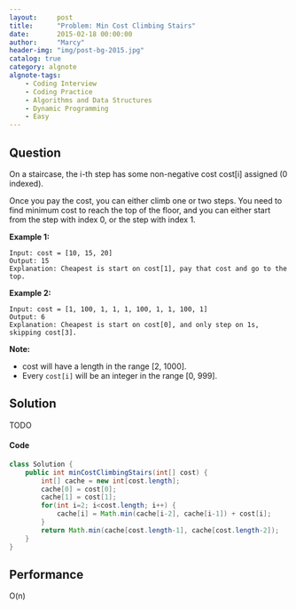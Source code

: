```yaml
---
layout:     post
title:      "Problem: Min Cost Climbing Stairs"
date:       2015-02-18 00:00:00
author:     "Marcy"
header-img: "img/post-bg-2015.jpg"
catalog: true
category: algnote
algnote-tags:
    - Coding Interview
    - Coding Practice
    - Algorithms and Data Structures
    - Dynamic Programming
    - Easy
---
```


## Question

On a staircase, the i-th step has some non-negative cost cost[i] assigned (0 indexed).

Once you pay the cost, you can either climb one or two steps. You need to find minimum cost to reach the top of the floor, and you can either start from the step with index 0, or the step with index 1.

**Example 1:**
```
Input: cost = [10, 15, 20]
Output: 15
Explanation: Cheapest is start on cost[1], pay that cost and go to the top.
```

**Example 2:**
```
Input: cost = [1, 100, 1, 1, 1, 100, 1, 1, 100, 1]
Output: 6
Explanation: Cheapest is start on cost[0], and only step on 1s, skipping cost[3].
```

**Note:**
- cost will have a length in the range [2, 1000].
- Every `cost[i]` will be an integer in the range [0, 999].

## Solution
TODO

#### Code
```java
class Solution {
    public int minCostClimbingStairs(int[] cost) {
        int[] cache = new int[cost.length];
        cache[0] = cost[0];
        cache[1] = cost[1];
        for(int i=2; i<cost.length; i++) {
            cache[i] = Math.min(cache[i-2], cache[i-1]) + cost[i];
        }
        return Math.min(cache[cost.length-1], cache[cost.length-2]);
    }
}
```

## Performance
O(n)
